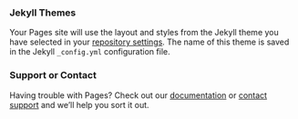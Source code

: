### Jekyll Themes

Your Pages site will use the layout and styles from the Jekyll theme you have selected in your [repository settings](https://github.com/ducdoba/dbd/settings). The name of this theme is saved in the Jekyll `_config.yml` configuration file.

### Support or Contact

Having trouble with Pages? Check out our [documentation](https://help.github.com/categories/github-pages-basics/) or [contact support](https://github.com/contact) and we’ll help you sort it out.
